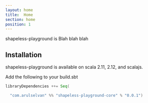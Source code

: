```yaml
---
layout: home
title:  Home
section: home
position: 1
---
```


shapeless-playground is Blah blah blah

## Installation

shapeless-playground is available on scala 2.11, 2.12, and scalajs.

Add the following to your build.sbt
```scala
libraryDependencies ++= Seq(

  "com.arulselvan" %% "shapeless-playground-core" % "0.0.1")
```
